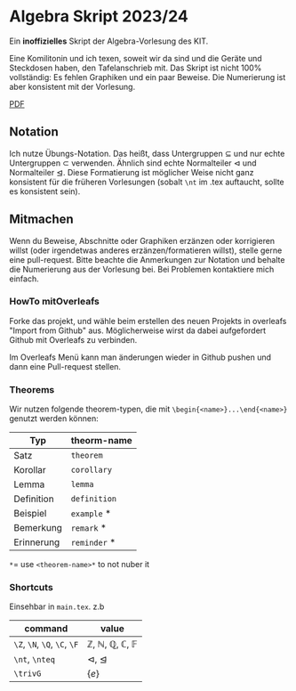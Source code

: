# Algebra Skript 2023/24

Ein **inoffizielles** Skript der Algebra-Vorlesung des KIT.

Eine Komilitonin und ich texen, soweit wir da sind und die Geräte und Steckdosen haben, den Tafelanschrieb mit.
Das Skript ist nicht 100% vollständig: Es fehlen Graphiken und ein paar Beweise.
Die Numerierung ist aber konsistent mit der Vorlesung.

[PDF](https://petrusbellmonte.github.io/AlgebraSkript)


## Notation
Ich nutze Übungs-Notation. Das heißt, dass Untergruppen $\subseteq$ und nur echte Untergruppen $\subset$ verwenden. Ähnlich sind echte Normalteiler $\vartriangleleft$ und Normalteiler $\trianglelefteq$.
Diese Formatierung ist möglicher Weise nicht ganz konsistent für die früheren Vorlesungen (sobalt `\nt` im .tex auftaucht, sollte es konsistent sein).

## Mitmachen
Wenn du Beweise, Abschnitte oder Graphiken erzänzen oder korrigieren willst (oder irgendetwas anderes erzänzen/formatieren willst), stelle gerne eine pull-request.
Bitte beachte die Anmerkungen zur Notation und behalte die Numerierung aus der Vorlesung bei.
Bei Problemen kontaktiere mich einfach.

### HowTo mitOverleafs
Forke das projekt, und wähle beim erstellen des neuen Projekts in overleafs "Import from Github" aus. Möglicherweise wirst da dabei aufgefordert Github mit Overleafs zu verbinden.

Im Overleafs Menü kann man änderungen wieder in Github pushen und dann eine Pull-request stellen.

### Theorems
Wir nutzen folgende theorem-typen, die mit `\begin{<name>}...\end{<name>}` genutzt werden können:

| Typ | theorm-name  |
| --- |--------------|
| Satz | `theorem`    |
| Korollar | `corollary`  |
| Lemma | `lemma`      |
| Definition | `definition` |
| Beispiel | `example` *  |
| Bemerkung | `remark` *   |
| Erinnerung | `reminder` * |

`*`= use `<theorem-name>*` to not nuber it

### Shortcuts

Einsehbar in `main.tex`. z.b

| command | value |
| --- | --- |
| `\Z`, `\N`, `\Q`, `\C`, `\F` | $\mathbb{Z}$, $\mathbb{N}$, $\mathbb{Q}$, $\mathbb{C}$, $\mathbb{F}$ |
| `\nt`, `\nteq` | $\vartriangleleft$, $\trianglelefteq$ |
| `\trivG` | $\{e\}$ |

